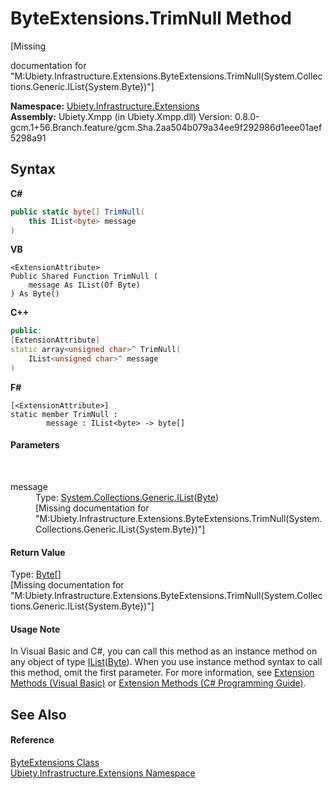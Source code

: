 # ByteExtensions.TrimNull Method 
 

\[Missing <summary> documentation for "M:Ubiety.Infrastructure.Extensions.ByteExtensions.TrimNull(System.Collections.Generic.IList{System.Byte})"\]

**Namespace:**&nbsp;<a href="d5e54d6e-1130-1bb8-6df6-c2552c8f474c">Ubiety.Infrastructure.Extensions</a><br />**Assembly:**&nbsp;Ubiety.Xmpp (in Ubiety.Xmpp.dll) Version: 0.8.0-gcm.1+56.Branch.feature/gcm.Sha.2aa504b079a34ee9f292986d1eee01aef5298a91

## Syntax

**C#**<br />
``` C#
public static byte[] TrimNull(
	this IList<byte> message
)
```

**VB**<br />
``` VB
<ExtensionAttribute>
Public Shared Function TrimNull ( 
	message As IList(Of Byte)
) As Byte()
```

**C++**<br />
``` C++
public:
[ExtensionAttribute]
static array<unsigned char>^ TrimNull(
	IList<unsigned char>^ message
)
```

**F#**<br />
``` F#
[<ExtensionAttribute>]
static member TrimNull : 
        message : IList<byte> -> byte[] 

```


#### Parameters
&nbsp;<dl><dt>message</dt><dd>Type: <a href="http://msdn2.microsoft.com/en-us/library/5y536ey6" target="_blank">System.Collections.Generic.IList</a>(<a href="http://msdn2.microsoft.com/en-us/library/yyb1w04y" target="_blank">Byte</a>)<br />\[Missing <param name="message"/> documentation for "M:Ubiety.Infrastructure.Extensions.ByteExtensions.TrimNull(System.Collections.Generic.IList{System.Byte})"\]</dd></dl>

#### Return Value
Type: <a href="http://msdn2.microsoft.com/en-us/library/yyb1w04y" target="_blank">Byte</a>[]<br />\[Missing <returns> documentation for "M:Ubiety.Infrastructure.Extensions.ByteExtensions.TrimNull(System.Collections.Generic.IList{System.Byte})"\]

#### Usage Note
In Visual Basic and C#, you can call this method as an instance method on any object of type <a href="http://msdn2.microsoft.com/en-us/library/5y536ey6" target="_blank">IList</a>(<a href="http://msdn2.microsoft.com/en-us/library/yyb1w04y" target="_blank">Byte</a>). When you use instance method syntax to call this method, omit the first parameter. For more information, see <a href="http://msdn.microsoft.com/en-us/library/bb384936.aspx">Extension Methods (Visual Basic)</a> or <a href="http://msdn.microsoft.com/en-us/library/bb383977.aspx">Extension Methods (C# Programming Guide)</a>.

## See Also


#### Reference
<a href="45df1a86-5774-10ad-b2d2-a55868715168">ByteExtensions Class</a><br /><a href="d5e54d6e-1130-1bb8-6df6-c2552c8f474c">Ubiety.Infrastructure.Extensions Namespace</a><br />